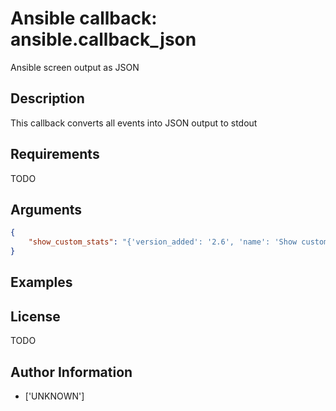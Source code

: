 # Ansible callback: ansible.callback_json


Ansible screen output as JSON

## Description

This callback converts all events into JSON output to stdout

## Requirements

TODO

## Arguments

``` json
{
    "show_custom_stats": "{'version_added': '2.6', 'name': 'Show custom stats', 'description': ['This adds the custom stats set via the set_stats plugin to the play recap'], 'default': False, 'env': [{'name': 'ANSIBLE_SHOW_CUSTOM_STATS'}], 'ini': [{'key': 'show_custom_stats', 'section': 'defaults'}], 'type': 'bool'}",
}
```

## Examples



## License

TODO

## Author Information
  - ['UNKNOWN']
